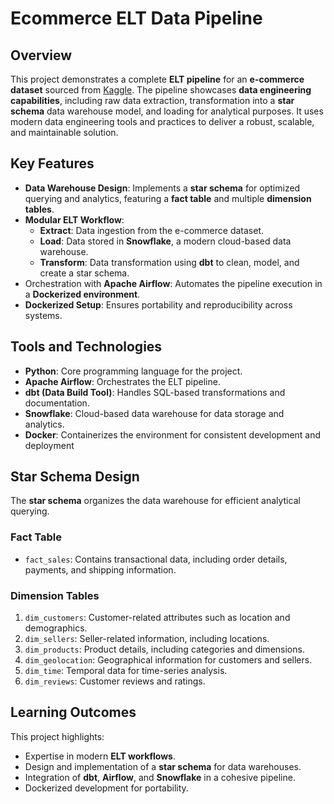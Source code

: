 # Ecommerce ELT Data Pipeline
## Overview
This project demonstrates a complete **ELT pipeline** for an **e-commerce dataset** sourced from [Kaggle](https://www.kaggle.com/datasets/olistbr/brazilian-ecommerce?select=olist_products_dataset.csv). The pipeline showcases **data engineering capabilities**, including raw data extraction, transformation into a **star schema** data warehouse model, and loading for analytical purposes. It uses modern data engineering tools and practices to deliver a robust, scalable, and maintainable solution.
## Key Features
- **Data Warehouse Design**: Implements a **star schema** for optimized querying and analytics, featuring a **fact table** and multiple **dimension tables**.
- **Modular ELT Workflow**:
  - **Extract**: Data ingestion from the e-commerce dataset.
  - **Load**: Data stored in **Snowflake**, a modern cloud-based data warehouse.
  - **Transform**: Data transformation using **dbt** to clean, model, and create a star schema.
- Orchestration with **Apache Airflow**: Automates the pipeline execution in a **Dockerized environment**.
- **Dockerized Setup**: Ensures portability and reproducibility across systems.
## Tools and Technologies
- **Python**: Core programming language for the project.
- **Apache Airflow**: Orchestrates the ELT pipeline.
- **dbt (Data Build Tool)**: Handles SQL-based transformations and documentation.
- **Snowflake**: Cloud-based data warehouse for data storage and analytics.
- **Docker**: Containerizes the environment for consistent development and deployment
## Star Schema Design
The **star schema** organizes the data warehouse for efficient analytical querying.
### Fact Table
- `fact_sales`: Contains transactional data, including order details, payments, and shipping information.
### Dimension Tables
1. `dim_customers`: Customer-related attributes such as location and demographics.
2. `dim_sellers`: Seller-related information, including locations.
3. `dim_products`: Product details, including categories and dimensions.
4. `dim_geolocation`: Geographical information for customers and sellers.
5. `dim_time`: Temporal data for time-series analysis.
6. `dim_reviews`: Customer reviews and ratings.
## Learning Outcomes
This project highlights:
- Expertise in modern **ELT workflows**.
- Design and implementation of a **star schema** for data warehouses.
- Integration of **dbt**, **Airflow**, and **Snowflake** in a cohesive pipeline.
- Dockerized development for portability.

